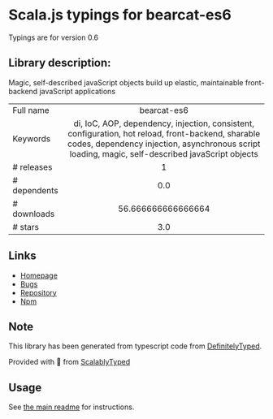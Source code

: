 
# Scala.js typings for bearcat-es6

Typings are for version 0.6

## Library description:
Magic, self-described javaScript objects build up elastic, maintainable front-backend javaScript applications

|                    |                 |
| ------------------ | :-------------: |
| Full name          | bearcat-es6 |
| Keywords           | di, IoC, AOP, dependency, injection, consistent, configuration, hot reload, front-backend, sharable codes, dependency injection, asynchronous script loading, magic, self-described javaScript objects |
| # releases         | 1 |
| # dependents       | 0.0 |
| # downloads        | 56.666666666666664 |
| # stars            | 3.0 |

## Links
- [Homepage](https://github.com/ChrisPei/bearcat-es6#readme)
- [Bugs](https://github.com/ChrisPei/bearcat-es6/issues)
- [Repository](https://github.com/ChrisPei/bearcat-es6)
- [Npm](https://www.npmjs.com/package/bearcat-es6)
    


## Note
This library has been generated from typescript code from [DefinitelyTyped](https://definitelytyped.org).

Provided with :purple_heart: from [ScalablyTyped](https://github.com/oyvindberg/ScalablyTyped)

## Usage
See [the main readme](../../readme.md) for instructions.


